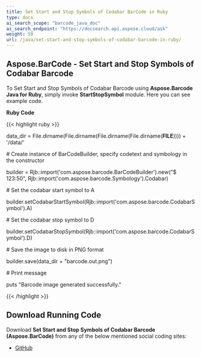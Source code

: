 ```yaml
---
title: Set Start and Stop Symbols of Codabar BarCode in Ruby
type: docs
ai_search_scope: "barcode_java_doc"
ai_search_endpoint: "https://docsearch.api.aspose.cloud/ask"
weight: 50
url: /java/set-start-and-stop-symbols-of-codabar-barcode-in-ruby/
---
```


## **Aspose.BarCode - Set Start and Stop Symbols of Codabar Barcode**
To Set Start and Stop Symbols of Codabar Barcode using **Aspose.Barcode Java for Ruby**, simply invoke **StartStopSymbol** module. Here you can see example code.

**Ruby Code**

{{< highlight ruby >}}

 data_dir = File.dirname(File.dirname(File.dirname(File.dirname(__FILE__)))) + '/data/'

\# Create instance of BarCodeBuilder, specify codetext and symbology in the constructor

builder = Rjb::import('com.aspose.barcode.BarCodeBuilder').new("$ 123:50", Rjb::import('com.aspose.barcode.Symbology').Codabar)

\# Set the codabar start symbol to A

builder.setCodabarStartSymbol(Rjb::import('com.aspose.barcode.CodabarSymbol').A)

\# Set the codabar stop symbol to D

builder.setCodabarStopSymbol(Rjb::import('com.aspose.barcode.CodabarSymbol').D)

\# Save the image to disk in PNG format

builder.save(data_dir + "barcode.out.png")

\# Print message

puts "Barcode image generated successfully."

{{< /highlight >}}
## **Download Running Code**
Download **Set Start and Stop Symbols of Codabar Barcode (Aspose.BarCode)** from any of the below mentioned social coding sites:

- [GitHub](https://github.com/aspose-barcode/Aspose.BarCode-for-Java/blob/master/Plugins/Aspose_Barcode_Java_for_Ruby/lib/asposebarcodejava/Barcode/startstopsymbol.rb)
